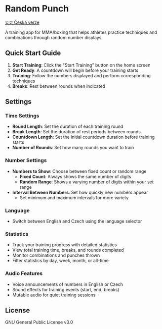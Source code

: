 # Random Punch

[🇨🇿 Česká verze](README_CS.md)

A training app for MMA/boxing that helps athletes practice techniques and combinations through random number displays.

## Quick Start Guide

1. **Start Training**: Click the "Start Training" button on the home screen
2. **Get Ready**: A countdown will begin before your training starts
3. **Training**: Follow the numbers displayed and perform corresponding techniques
4. **Breaks**: Rest between rounds when indicated

## Settings

### Time Settings
- **Round Length**: Set the duration of each training round
- **Break Length**: Set the duration of rest periods between rounds
- **Countdown Length**: Set the initial countdown duration before training starts
- **Number of Rounds**: Set how many rounds you want to train

### Number Settings
- **Numbers to Show**: Choose between fixed count or random range
  - **Fixed Count**: Always shows the same number of digits
  - **Random Range**: Shows a varying number of digits within your set range
- **Interval Between Numbers**: Set how quickly new numbers appear
  - Set minimum and maximum intervals for more variety

### Language
- Switch between English and Czech using the language selector

### Statistics
- Track your training progress with detailed statistics
- View total training time, breaks, and rounds completed
- Monitor combinations and punches thrown
- Filter statistics by day, week, month, or all-time

### Audio Features
- Voice announcements of numbers in English or Czech
- Sound effects for training events (start, end, breaks)
- Mutable audio for quiet training sessions

## License
GNU General Public License v3.0
